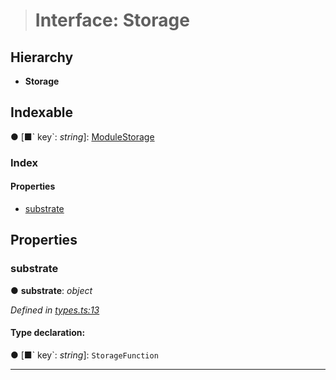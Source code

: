 > # Interface: Storage

## Hierarchy

* **Storage**

## Indexable

● \[■&#x60; key&#x60;: *string*\]: [ModuleStorage](_types_.modulestorage.md)

### Index

#### Properties

* [substrate](_types_.storage.md#substrate)

## Properties

###  substrate

● **substrate**: *object*

*Defined in [types.ts:13](https://github.com/polkadot-js/api/blob/d027eb0/packages/type-storage/src/types.ts#L13)*

#### Type declaration:

● \[■&#x60; key&#x60;: *string*\]: `StorageFunction`

___